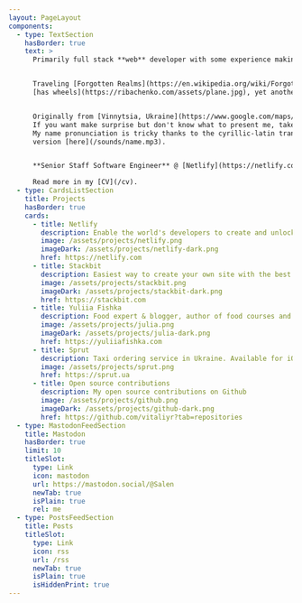 ```yaml
---
layout: PageLayout
components:
  - type: TextSection
    hasBorder: true
    text: >
      Primarily full stack **web** developer with some experience making native mobile applications.


      Traveling [Forgotten Realms](https://en.wikipedia.org/wiki/Forgotten_Realms), adore driving everything
      [has wheels](https://ribachenko.com/assets/plane.jpg), yet another [Apple](https://www.apple.com/) fanboy.


      Originally from [Vinnytsia, Ukraine](https://www.google.com/maps/search/?api=1&query=49.233243,28.47012).
      If you want make surprise but don't know what to present me, take a look at my [wishlist page](/wishlist).
      My name pronunciation is tricky thanks to the cyrillic-latin transliteration, you can hear the right
      version [here](/sounds/name.mp3).


      **Senior Staff Software Engineer** @ [Netlify](https://netlify.com/).

      Read more in my [CV](/cv).
  - type: CardsListSection
    title: Projects
    hasBorder: true
    cards:
      - title: Netlify
        description: Enable the world's developers to create and unlock the power of the web
        image: /assets/projects/netlify.png
        imageDark: /assets/projects/netlify-dark.png
        href: https://netlify.com
      - title: Stackbit
        description: Easiest way to create your own site with the best tools is Stackbit - first open, complete platform for the Jamstack
        image: /assets/projects/stackbit.png
        imageDark: /assets/projects/stackbit-dark.png
        href: https://stackbit.com
      - title: Yuliia Fishka
        description: Food expert & blogger, author of food courses and my beloved wife. I'm providing IT support for all projects
        image: /assets/projects/julia.png
        imageDark: /assets/projects/julia-dark.png
        href: https://yuliiafishka.com
      - title: Sprut
        description: Taxi ordering service in Ukraine. Available for iOS and Android, and also there are separate apps for drivers
        image: /assets/projects/sprut.png
        href: https://sprut.ua
      - title: Open source contributions
        description: My open source contributions on Github
        image: /assets/projects/github.png
        imageDark: /assets/projects/github-dark.png
        href: https://github.com/vitaliyr?tab=repositories
  - type: MastodonFeedSection
    title: Mastodon
    hasBorder: true
    limit: 10
    titleSlot:
      type: Link
      icon: mastodon
      url: https://mastodon.social/@Salen
      newTab: true
      isPlain: true
      rel: me
  - type: PostsFeedSection
    title: Posts
    titleSlot:
      type: Link
      icon: rss
      url: /rss
      newTab: true
      isPlain: true
      isHiddenPrint: true
---
```

